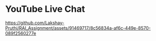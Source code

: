 # YouTube Live Chat
https://github.com/Lakshay-Pruthi/RAI_Assignment/assets/91469717/8c56834a-af6c-449e-8570-089f2560277e

